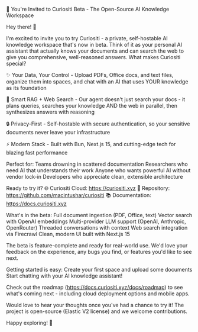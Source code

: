🚀 You're Invited to Curiositi Beta - The Open-Source AI Knowledge Workspace

Hey there! 👋

I'm excited to invite you to try Curiositi - a private, self-hostable AI knowledge workspace that's now in beta. Think of it as your personal AI assistant that actually knows your documents and can search the web to give you comprehensive, well-reasoned answers.
What makes Curiositi special?

✨ Your Data, Your Control - Upload PDFs, Office docs, and text files, organize them into spaces, and chat with an AI that uses YOUR knowledge as its foundation

🧠 Smart RAG + Web Search - Our agent doesn't just search your docs - it plans queries, searches your knowledge AND the web in parallel, then synthesizes answers with reasoning

🔒 Privacy-First - Self-hostable with secure authentication, so your sensitive documents never leave your infrastructure

⚡ Modern Stack - Built with Bun, Next.js 15, and cutting-edge tech for blazing fast performance

Perfect for:
Teams drowning in scattered documentation
Researchers who need AI that understands their work
Anyone who wants powerful AI without vendor lock-in
Developers who appreciate clean, extensible architecture

Ready to try it?
🌐 Curiositi Cloud: https://curiositi.xyz
🔗 Repository: https://github.com/macintushar/curiositi
📚 Documentation: https://docs.curiositi.xyz

What's in the beta:
Full document ingestion (PDF, Office, text)
Vector search with OpenAI embeddings
Multi-provider LLM support (OpenAI, Anthropic, OpenRouter)
Threaded conversations with context
Web search integration via Firecrawl
Clean, modern UI built with Next.js 15

The beta is feature-complete and ready for real-world use. We'd love your feedback on the experience, any bugs you find, or features you'd like to see next.

Getting started is easy:
Create your first space and upload some documents
Start chatting with your AI knowledge assistant!

Check out the roadmap (https://docs.curiositi.xyz/docs/roadmap) to see what's coming next - including cloud deployment options and mobile apps.

Would love to hear your thoughts once you've had a chance to try it! The project is open-source (Elastic V2 license) and we welcome
contributions.

Happy exploring! 🎉
